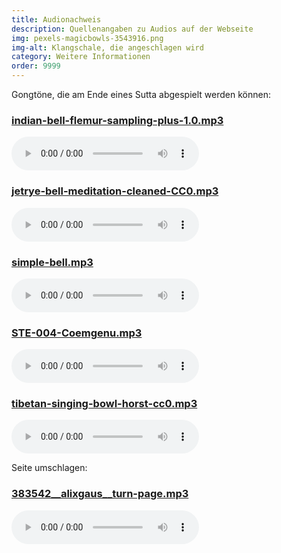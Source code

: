 ```yaml
---
title: Audionachweis
description: Quellenangaben zu Audios auf der Webseite
img: pexels-magicbowls-3543916.png
img-alt: Klangschale, die angeschlagen wird
category: Weitere Informationen
order: 9999
---
```


Gongtöne, die am Ende eines Sutta abgespielt werden können:

### [indian-bell-flemur-sampling-plus-1.0.mp3](https://freesound.org/people/Flemur/sounds/103312)
<audio controls src="audio/indian-bell-flemur-sampling-plus-1.0.mp3"></audio>

### [jetrye-bell-meditation-cleaned-CC0.mp3](https://freesound.org/people/JetRye/sounds/140128/)
<audio controls src="audio/jetrye-bell-meditation-cleaned-CC0.mp3"></audio>

### [simple-bell.mp3](https://freesound.org/people/Erratic/sounds/221/)
<audio controls src="audio/simple-bell.mp3"></audio>

### [STE-004-Coemgenu.mp3](https://discourse.suttacentral.net/t/suttacentral-voice-v1-0-0-released/11844/228)
<audio controls src="audio/STE-004-Coemgenu.mp3"></audio>

### [tibetan-singing-bowl-horst-cc0.mp3](https://freesound.org/people/the_very_Real_Horst/sounds/240934/)
<audio controls src="audio/tibetan-singing-bowl-horst-cc0.mp3"></audio>

Seite umschlagen:

### [383542__alixgaus__turn-page.mp3](https://www.pexels.com/photo/woman-holding-a-wooden-stick-and-a-bowl-3543916/)
<audio controls src="audio/383542__alixgaus__turn-page.mp3"></audio>